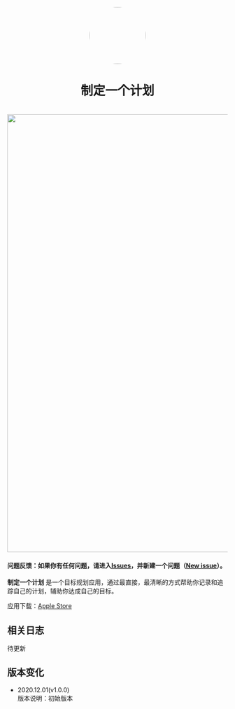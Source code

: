 <p align="center">
	<img width="130px" style="border-radius:200px" src="https://raw.githubusercontent.com/DuanJiaNing/makeaplan_public/main/logo1.png"/><br/>
	<h1 align="center">制定一个计划</h1><br/>
	<img width="1000px" src="https://raw.githubusercontent.com/DuanJiaNing/makeaplan_public/main/preview.png"/><br/>
</p>

#### 问题反馈：如果你有任何问题，请进入[Issues](https://github.com/DuanJiaNing/makeaplan_public/issues)，并新建一个问题（[New issue](https://github.com/DuanJiaNing/makeaplan_public/issues/new)）。

<b>制定一个计划</b> 是一个目标规划应用，通过最直接，最清晰的方式帮助你记录和追踪自己的计划，辅助你达成自己的目标。

应用下载：[Apple Store](https://itunes.apple.com/app/id1541785145)

## 相关日志

待更新

## 版本变化

- 2020.12.01(v1.0.0)<br>
版本说明：初始版本
